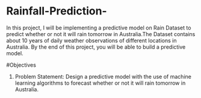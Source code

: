 # Rainfall-Prediction-
In this project, I will be implementing a predictive model on Rain Dataset to predict whether or not it will rain tomorrow in Australia.The Dataset contains about 10 years of daily weather observations of different locations in Australia. By the end of this project, you will be able to build a predictive model.

#Objectives
1. Problem Statement: 
Design a predictive model with the use of machine learning algorithms to forecast whether or not it will rain tomorrow in Australia.
